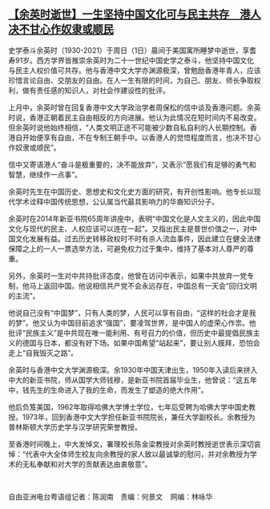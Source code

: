 <!--1628190913000-->
[【余英时逝世】一生坚持中国文化可与民主共存　港人决不甘心作奴隶或顺民](https://www.rfa.org/mandarin/yataibaodao/kejiaowen/cantonese-08052021151243.html)
------

<p></p><div id="storytext"><p>史学泰斗余英时（1930-2021）于周日（1日）晨间于美国寓所睡梦中逝世，享耆寿91岁。西方学界皆推崇余英时为二十一世纪中国史学之泰斗，他坚持中国文化与民主人权价值可共存。他与香港中文大学亦渊源极深，曾勉励香港年青人，应该珍惜言论自由、交朋友的自由。在人一生有限的时间，为自己、朋友、师长争取权利，做有责任感的知识人，对社会作建设性的批评。 </p><p>上月中，余英时曾在回复香港中文大学政治学者周保松的信中谈及香港问题。余英时说，香港正朝着民主自由相反的方向进展。他认为此情况在短时间内不易改变。但余英时说他始终相信，“人类文明正途不可能被少数自私自利的人长期控制。香港自开始便享有自由，不在专制王朝手中。以香港人的觉悟程度而言，也决不甘心作奴隶或顺民”。</p><p>信中又寄语港人“奋斗是极重要的，决不能放弃”，又表示“愿我们有足够的勇气和智慧，继续作一点事”。</p><p>余英时先生在中国历史、思想史和文化史方面的研究，有开创性影响。他专长以现代学术诠释中国传统思想，公认属当代最具影响力的华裔知识分子。 </p><p>余英时在2014年新亚书院65周年讲座中，表明“中国文化是人文主义的，因此中国文化与现代的民主、人权应该可以连在一起”。又指出民主是普世价值之一，对中国文化发展有益。过去历史转移政权时不时有杀人流血事件，因此建立在健全法律保障之上的一人一票选举方法，可避免权力过于集中，维持了基本对人尊严的尊重。 </p><p>另外，余英时一生对中共持批评态度，他曾在访问中表示，如果中共放弃一党专制，他马上返回中国。他说相信共产党不会永远存在，中国总有一天会“回归文明的主流”。 </p><p>他说自己没有“中国梦”，只有人类的梦，人民可以享有自由，“这样的社会才是我的梦”。他又认为中国目前追求“强国”，要凌驾世界，是中国人的虚荣心作祟。他批评“民族主义”是中共现在唯一能利用、有号召力的价值，但历史中最提倡民族主义的德国与日本，都没有好下场。如果中国希望“站起来”，要让别人膜拜，恐怕会走上“自我毁灭之路”。 </p><p>余英时与香港中文大学渊源极深。余1930年中国天津出生，1950年入读后来拼入中大的新亚书院，师从国学大师钱穆，是新亚书院首届毕业生，他曾说：“这五年中，钱先生的生命进入了我的生命，而发生了塑造的绝大作用”。</p><p>他后负笈美国，1962年取得哈佛大学博士学位，七年后受聘为哈佛大学中国史教授。1973年，回到香港中文大学担任新亚书院院长，兼任大学副校长。余教授为普林斯顿大学历史学与汉学研究荣誉教授。 </p><p>至香港时间晚上，中大发悼文，署理校长陈金梁教授对余英时教授逝世表示深切哀悼：“代表中大全体师生校友向余教授的家人致以最诚挚的慰问，并对余教授为学术的无私奉献和对大学的贡献表达由衷敬意”。</p><p><br/></p><p>自由亚洲电台粤语组记者：陈润南　责编：何景文    网编：林咏华</p></div>

